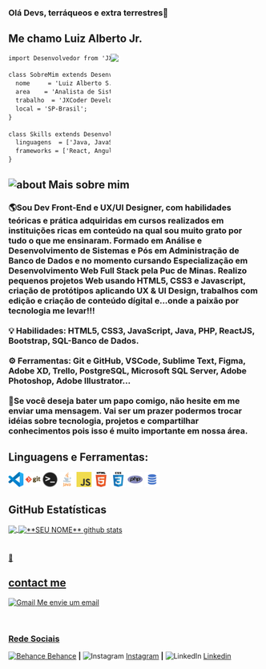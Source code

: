 ### Olá Devs, terráqueos e extra terrestres👋

<h2>Me chamo Luiz Alberto Jr.</h2>

<img align="right" width="300" src="https://i2.wp.com/allhtaccess.info/wp-content/uploads/2018/03/programming.gif?fit=1281%2C716&ssl=1" />

```html
import Desenvolvedor from 'JXCoder';

class SobreMim extends Desenvolvedor {
  nome     = 'Luiz Alberto S.Junior';
  area    = 'Analista de Sistemas';
  trabalho  = 'JXCoder Development';
  local = 'SP-Brasil';
}

class Skills extends Desenvolvedor {
  linguagens  = ['Java, JavaScript, PHP, HTML5, CSS3, SQL'];
  frameworks = ['React, Angular'];
}

```

## <img width="45" alt="about" src="https://raw.github.com/elizarov/elizarov/master/about.png"> Mais sobre mim

<h3>🌎Sou Dev Front-End e UX/UI Designer, com habilidades teóricas e prática adquiridas em cursos 
realizados em instituições ricas em conteúdo na qual sou muito grato por tudo o que me ensinaram.
Formado em Análise e Desenvolvimento de Sistemas e Pós em Administração de Banco de Dados e no momento cursando Especialização em Desenvolvimento Web Full Stack pela Puc de Minas.
Realizo pequenos projetos Web usando HTML5, CSS3 e Javascript, criação de protótipos aplicando UX & UI Design, trabalhos com edição e criação de conteúdo dígital
e...onde a paixão por tecnologia me levar!!!
<br></br>
💡 Habilidades: HTML5, CSS3, JavaScript, Java, PHP, ReactJS, Bootstrap, SQL-Banco de Dados.
<br></br>
⚙️ Ferramentas:  Git e GitHub, VSCode, Sublime Text, Figma, Adobe XD, Trello, PostgreSQL, Microsoft SQL Server, Adobe Photoshop, Adobe Illustrator...
<br></br>
💬Se você deseja bater um papo comigo, não hesite em me enviar uma mensagem. Vai ser um prazer podermos trocar idéias sobre tecnologia, projetos 
e compartilhar conhecimentos pois isso é muito importante em nossa área.</h3>

## **Linguagens e Ferramentas:**  


<code><img height="30" src="https://raw.githubusercontent.com/github/explore/80688e429a7d4ef2fca1e82350fe8e3517d3494d/topics/visual-studio-code/visual-studio-code.png"></code>
<code><img height="30" src="https://raw.githubusercontent.com/github/explore/80688e429a7d4ef2fca1e82350fe8e3517d3494d/topics/git/git.png"></code>
<code><img height="30" src="https://raw.githubusercontent.com/github/explore/80688e429a7d4ef2fca1e82350fe8e3517d3494d/topics/terminal/terminal.png"></code>
<code><img height="30" src="https://raw.githubusercontent.com/github/explore/80688e429a7d4ef2fca1e82350fe8e3517d3494d/topics/java/java.png"></code>
<code><img height="30" src="https://raw.githubusercontent.com/github/explore/80688e429a7d4ef2fca1e82350fe8e3517d3494d/topics/javascript/javascript.png"></code>
<code><img height="30" src="https://raw.githubusercontent.com/github/explore/80688e429a7d4ef2fca1e82350fe8e3517d3494d/topics/html/html.png"></code>
<code><img height="30" src="https://raw.githubusercontent.com/github/explore/80688e429a7d4ef2fca1e82350fe8e3517d3494d/topics/css/css.png"></code>
<code><img height="30" src="https://raw.githubusercontent.com/github/explore/80688e429a7d4ef2fca1e82350fe8e3517d3494d/topics/php/php.png"></code>
<code><img height="30" src="https://raw.githubusercontent.com/github/explore/80688e429a7d4ef2fca1e82350fe8e3517d3494d/topics/sql/sql.png"></code>

## **GitHub Estatísticas**

<a href="https://github.com/luizjxcoder">
  <img align="center" src="https://github-readme-stats.vercel.app/api/top-langs/?username=luizjxcoder&theme=dracula&hide_langs_below=1" />
</a>


<a href="https://github.com/luizjxcoder">
 <img align="center" src="https://github-readme-stats.vercel.app/api?username=luizjxcoder&show_icons=true&theme=dracula&line_height=27" alt="**SEU NOME** github stats"/>

#
:email:<h2>contact me</h2>

![Gmail](https://img.shields.io/badge/Gmail-D14836?style=for-the-badge&logo=gmail&logoColor=white) 
<a href="mailto:jxcoder.dev@gmail.com">Me envie um email

 

[behance]: https://www.behance.net/luizjunior24/
[instagram]: https://www.instagram.com/jxcoder_dev/
[linkedin]: https://linkedin.com/in/luizjunior-jxcoder/
<br>

#### <h3>Rede Sociais</h3>

![Behance](https://img.shields.io/badge/Behance-1769ff?style=for-the-badge&logo=behance&logoColor=white) [Behance]    **|** 
![Instagram](https://img.shields.io/badge/<insta>-%23E4405F.svg?style=for-the-badge&logo=Instagram&logoColor=white) [Instagram]    **|** 
![LinkedIn](https://img.shields.io/badge/linkedin-%230077B5.svg?style=for-the-badge&logo=linkedin&logoColor=white) [Linkedin]
